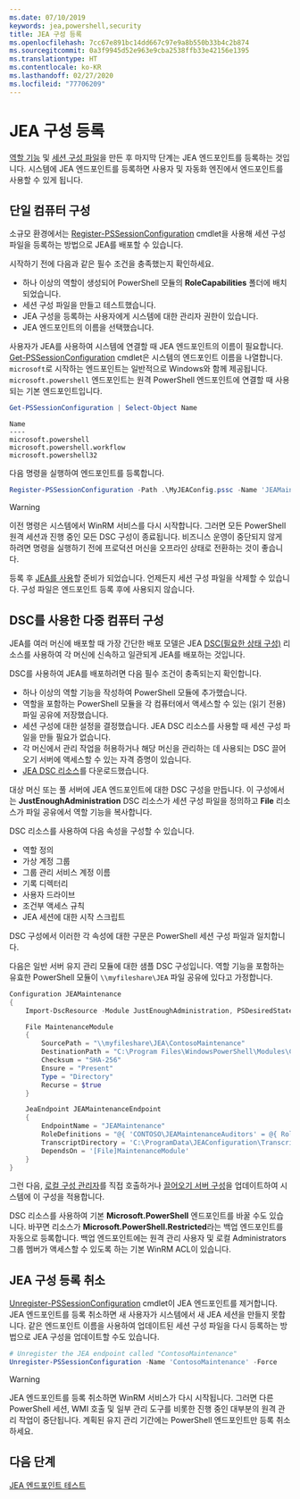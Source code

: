 ```yaml
---
ms.date: 07/10/2019
keywords: jea,powershell,security
title: JEA 구성 등록
ms.openlocfilehash: 7cc67e891bc14dd667c97e9a8b550b33b4c2b874
ms.sourcegitcommit: 0a3f9945d52e963e9cba2538ffb33e42156e1395
ms.translationtype: HT
ms.contentlocale: ko-KR
ms.lasthandoff: 02/27/2020
ms.locfileid: "77706209"
---
```

# <a name="registering-jea-configurations"></a>JEA 구성 등록

[역할 기능](role-capabilities.md) 및 [세션 구성 파일](session-configurations.md)을 만든 후 마지막 단계는 JEA 엔드포인트를 등록하는 것입니다. 시스템에 JEA 엔드포인트를 등록하면 사용자 및 자동화 엔진에서 엔드포인트를 사용할 수 있게 됩니다.

## <a name="single-machine-configuration"></a>단일 컴퓨터 구성

소규모 환경에서는 [Register-PSSessionConfiguration](/powershell/module/microsoft.powershell.core/register-pssessionconfiguration) cmdlet을 사용해 세션 구성 파일을 등록하는 방법으로 JEA를 배포할 수 있습니다.

시작하기 전에 다음과 같은 필수 조건을 충족했는지 확인하세요.

- 하나 이상의 역할이 생성되어 PowerShell 모듈의 **RoleCapabilities** 폴더에 배치되었습니다.
- 세션 구성 파일을 만들고 테스트했습니다.
- JEA 구성을 등록하는 사용자에게 시스템에 대한 관리자 권한이 있습니다.
- JEA 엔드포인트의 이름을 선택했습니다.

사용자가 JEA를 사용하여 시스템에 연결할 때 JEA 엔드포인트의 이름이 필요합니다. [Get-PSSessionConfiguration](/powershell/module/microsoft.powershell.core/get-pssessionconfiguration) cmdlet은 시스템의 엔드포인트 이름을 나열합니다. `microsoft`로 시작하는 엔드포인트는 일반적으로 Windows와 함께 제공됩니다. `microsoft.powershell` 엔드포인트는 원격 PowerShell 엔드포인트에 연결할 때 사용되는 기본 엔드포인트입니다.

```powershell
Get-PSSessionConfiguration | Select-Object Name
```

```Output
Name
----
microsoft.powershell
microsoft.powershell.workflow
microsoft.powershell32
```

다음 명령을 실행하여 엔드포인트를 등록합니다.

```powershell
Register-PSSessionConfiguration -Path .\MyJEAConfig.pssc -Name 'JEAMaintenance' -Force
```

> [!WARNING]
> 이전 명령은 시스템에서 WinRM 서비스를 다시 시작합니다. 그러면 모든 PowerShell 원격 세션과 진행 중인 모든 DSC 구성이 종료됩니다. 비즈니스 운영이 중단되지 않게 하려면 명령을 실행하기 전에 프로덕션 머신을 오프라인 상태로 전환하는 것이 좋습니다.

등록 후 [JEA를 사용](using-jea.md)할 준비가 되었습니다. 언제든지 세션 구성 파일을 삭제할 수 있습니다. 구성 파일은 엔드포인트 등록 후에 사용되지 않습니다.

## <a name="multi-machine-configuration-with-dsc"></a>DSC를 사용한 다중 컴퓨터 구성

JEA를 여러 머신에 배포할 때 가장 간단한 배포 모델은 JEA [DSC(필요한 상태 구성)](../../../dsc/overview/overview.md) 리소스를 사용하여 각 머신에 신속하고 일관되게 JEA를 배포하는 것입니다.

DSC를 사용하여 JEA를 배포하려면 다음 필수 조건이 충족되는지 확인합니다.

- 하나 이상의 역할 기능을 작성하여 PowerShell 모듈에 추가했습니다.
- 역할을 포함하는 PowerShell 모듈을 각 컴퓨터에서 액세스할 수 있는 (읽기 전용) 파일 공유에 저장했습니다.
- 세션 구성에 대한 설정을 결정했습니다. JEA DSC 리소스를 사용할 때 세션 구성 파일을 만들 필요가 없습니다.
- 각 머신에서 관리 작업을 허용하거나 해당 머신을 관리하는 데 사용되는 DSC 끌어오기 서버에 액세스할 수 있는 자격 증명이 있습니다.
- [JEA DSC 리소스](https://github.com/powershell/JEA/tree/master/DSC%20Resource)를 다운로드했습니다.

대상 머신 또는 풀 서버에 JEA 엔드포인트에 대한 DSC 구성을 만듭니다. 이 구성에서는 **JustEnoughAdministration** DSC 리소스가 세션 구성 파일을 정의하고 **File** 리소스가 파일 공유에서 역할 기능을 복사합니다.

DSC 리소스를 사용하여 다음 속성을 구성할 수 있습니다.

- 역할 정의
- 가상 계정 그룹
- 그룹 관리 서비스 계정 이름
- 기록 디렉터리
- 사용자 드라이브
- 조건부 액세스 규칙
- JEA 세션에 대한 시작 스크립트

DSC 구성에서 이러한 각 속성에 대한 구문은 PowerShell 세션 구성 파일과 일치합니다.

다음은 일반 서버 유지 관리 모듈에 대한 샘플 DSC 구성입니다. 역할 기능을 포함하는 유효한 PowerShell 모듈이 `\\myfileshare\JEA` 파일 공유에 있다고 가정합니다.

```powershell
Configuration JEAMaintenance
{
    Import-DscResource -Module JustEnoughAdministration, PSDesiredStateConfiguration

    File MaintenanceModule
    {
        SourcePath = "\\myfileshare\JEA\ContosoMaintenance"
        DestinationPath = "C:\Program Files\WindowsPowerShell\Modules\ContosoMaintenance"
        Checksum = "SHA-256"
        Ensure = "Present"
        Type = "Directory"
        Recurse = $true
    }

    JeaEndpoint JEAMaintenanceEndpoint
    {
        EndpointName = "JEAMaintenance"
        RoleDefinitions = "@{ 'CONTOSO\JEAMaintenanceAuditors' = @{ RoleCapabilities = 'GeneralServerMaintenance-Audit' }; 'CONTOSO\JEAMaintenanceAdmins' = @{ RoleCapabilities = 'GeneralServerMaintenance-Audit', 'GeneralServerMaintenance-Admin' } }"
        TranscriptDirectory = 'C:\ProgramData\JEAConfiguration\Transcripts'
        DependsOn = '[File]MaintenanceModule'
    }
}
```

그런 다음, [로컬 구성 관리자](/powershell/scripting/dsc/managing-nodes/metaConfig)를 직접 호출하거나 [끌어오기 서버 구성](/powershell/scripting/dsc/pull-server/pullServer)을 업데이트하여 시스템에 이 구성을 적용합니다.

DSC 리소스를 사용하여 기본 **Microsoft.PowerShell** 엔드포인트를 바꿀 수도 있습니다. 바꾸면 리소스가 **Microsoft.PowerShell.Restricted**라는 백업 엔드포인트를 자동으로 등록합니다. 백업 엔드포인트에는 원격 관리 사용자 및 로컬 Administrators 그룹 멤버가 액세스할 수 있도록 하는 기본 WinRM ACL이 있습니다.

## <a name="unregistering-jea-configurations"></a>JEA 구성 등록 취소

[Unregister-PSSessionConfiguration](/powershell/module/microsoft.powershell.core/Unregister-PSSessionConfiguration) cmdlet이 JEA 엔드포인트를 제거합니다. JEA 엔드포인트를 등록 취소하면 새 사용자가 시스템에서 새 JEA 세션을 만들지 못합니다. 같은 엔드포인트 이름을 사용하여 업데이트된 세션 구성 파일을 다시 등록하는 방법으로 JEA 구성을 업데이트할 수도 있습니다.

```powershell
# Unregister the JEA endpoint called "ContosoMaintenance"
Unregister-PSSessionConfiguration -Name 'ContosoMaintenance' -Force
```

> [!WARNING]
> JEA 엔드포인트를 등록 취소하면 WinRM 서비스가 다시 시작됩니다. 그러면 다른 PowerShell 세션, WMI 호출 및 일부 관리 도구를 비롯한 진행 중인 대부분의 원격 관리 작업이 중단됩니다. 계획된 유지 관리 기간에는 PowerShell 엔드포인트만 등록 취소하세요.

## <a name="next-steps"></a>다음 단계

[JEA 엔드포인트 테스트](using-jea.md)
